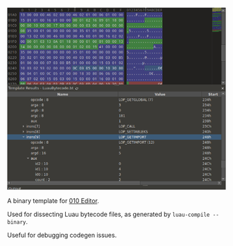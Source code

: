 ![](screenshot.png)

A binary template for [010 Editor](https://www.sweetscape.com/010editor/).

Used for dissecting Luau bytecode files, as generated by `luau-compile --binary`.

Useful for debugging codegen issues.
